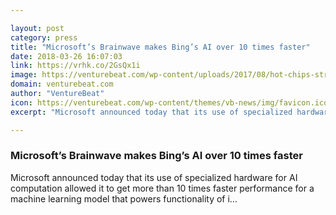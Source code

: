 ```yaml
---

layout: post
category: press
title: "Microsoft’s Brainwave makes Bing’s AI over 10 times faster"
date: 2018-03-26 16:07:03
link: https://vrhk.co/2GsQx1i
image: https://venturebeat.com/wp-content/uploads/2017/08/hot-chips-stratix-10-chip-4-no-pn-1200-x-630.jpg?fit=1200%2C631&strip=all
domain: venturebeat.com
author: "VentureBeat"
icon: https://venturebeat.com/wp-content/themes/vb-news/img/favicon.ico
excerpt: "Microsoft announced today that its use of specialized hardware for AI computation allowed it to get more than 10 times faster performance for a machine learning model that powers functionality of i…"

---
```


### Microsoft’s Brainwave makes Bing’s AI over 10 times faster

Microsoft announced today that its use of specialized hardware for AI computation allowed it to get more than 10 times faster performance for a machine learning model that powers functionality of i…
